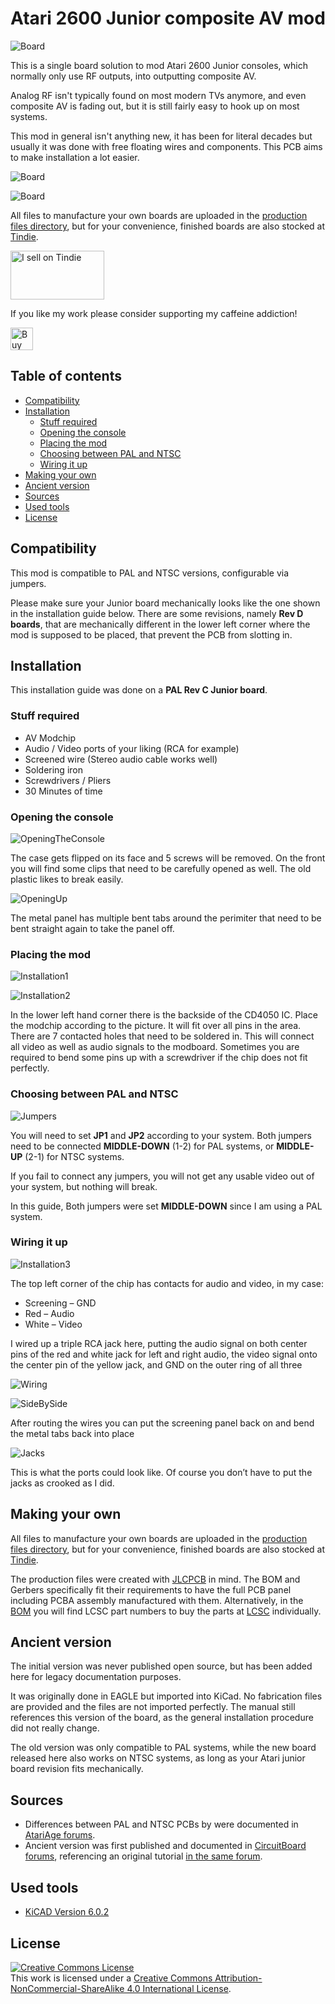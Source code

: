 # Atari 2600 Junior composite AV mod <!-- omit in toc -->

![Board](img/Board.jpg)


This is a single board solution to mod Atari 2600 Junior consoles, which normally only use RF outputs, into outputting composite AV.

Analog RF isn't typically found on most modern TVs anymore, and even composite AV is fading out, but it is still fairly easy to hook up on most systems.

This mod in general isn't anything new, it has been for literal decades but usually it was done with free floating wires and components. This PCB aims to make installation a lot easier.

![Board](img/BoardRender.jpg)

![Board](img/BoardRenderBackside.jpg)

All files to manufacture your own boards are uploaded in the [production files directory](/pcb/production%20files/), but for your convenience, finished boards are also stocked at [Tindie](https://www.tindie.com/products/binary-6/2600-junior-composite-av-mod-atari/).

<a href="https://www.tindie.com/stores/binary-6/?ref=offsite_badges&utm_source=sellers_Chrismettal&utm_medium=badges&utm_campaign=badge_medium"><img src="https://d2ss6ovg47m0r5.cloudfront.net/badges/tindie-mediums.png" alt="I sell on Tindie" width="150" height="78"></a>

If you like my work please consider supporting my caffeine addiction!

<a href='https://ko-fi.com/U7U6G0X3' target='_blank'><img height='36' style='border:0px;height:36px;' src='https://az743702.vo.msecnd.net/cdn/kofi4.png?v=0' border='0' alt='Buy Me a Coffee at ko-fi.com' /></a>


## Table of contents <!-- omit in toc -->

- [Compatibility](#compatibility)
- [Installation](#installation)
  - [Stuff required](#stuff-required)
  - [Opening the console](#opening-the-console)
  - [Placing the mod](#placing-the-mod)
  - [Choosing between PAL and NTSC](#choosing-between-pal-and-ntsc)
  - [Wiring it up](#wiring-it-up)
- [Making your own](#making-your-own)
- [Ancient version](#ancient-version)
- [Sources](#sources)
- [Used tools](#used-tools)
- [License](#license)


## Compatibility

This mod is compatible to PAL and NTSC versions, configurable via jumpers.

Please make sure your Junior board mechanically looks like the one shown in the installation guide below. There are some revisions, namely **Rev D boards**, that are mechanically different in the lower left corner where the mod is supposed to be placed, that prevent the PCB from slotting in.


## Installation

This installation guide was done on a **PAL Rev C Junior board**.

### Stuff required

- AV Modchip
- Audio / Video ports of your liking (RCA for example)
- Screened wire (Stereo audio cable works well)
- Soldering iron
- Screwdrivers / Pliers
- 30 Minutes of time


### Opening the console

![OpeningTheConsole](/img/ancient_version/1-Closed.jpg)

The case gets flipped on its face and 5 screws will be removed. On the front you
will find some clips that need to be carefully opened as well. The old plastic likes
to break easily.


![OpeningUp](/img/ancient_version/2-OpeningUp.jpg)

The metal panel has multiple bent tabs around the perimiter that need to be bent
straight again to take the panel off.

### Placing the mod

![Installation1](/img/Installation_1.jpg)

![Installation2](/img/Installation_2.jpg)

In the lower left hand corner there is the backside of the CD4050 IC. Place the modchip according to the picture. It will fit over all pins in
the area. There are 7 contacted holes that need to be soldered in. This will
connect all video as well as audio signals to the modboard. Sometimes you are required to bend some pins up with a screwdriver if the chip does not fit perfectly.

### Choosing between PAL and NTSC

![Jumpers](/img/Jumpers.jpg)

You will need to set **JP1** and **JP2** according to your system. Both jumpers need to be connected **MIDDLE-DOWN** (1-2) for PAL systems, or **MIDDLE-UP** (2-1) for NTSC systems.

If you fail to connect any jumpers, you will not get any usable video out of your system, but nothing will break.

In this guide, Both jumpers were set **MIDDLE-DOWN** since I am using a PAL system.

### Wiring it up

![Installation3](/img/Installation_3.jpg)

The top left corner of the chip has contacts for audio and video, in my case:

- Screening – GND
- Red – Audio
- White – Video

I wired up a triple RCA jack here, putting the audio signal on both center pins of
the red and white jack for left and right audio, the video signal onto the center
pin of the yellow jack, and GND on the outer ring of all three

![Wiring](/img/ancient_version/5-Wiring.jpg)

![SideBySide](/img/ancient_version/6-SideBySide.jpg)

After routing the wires you can put the screening panel back on and bend the
metal tabs back into place

![Jacks](/img/ancient_version/7-Jacks.jpg)

This is what the ports could look like. Of course you don’t have to put the jacks as
crooked as I did.


## Making your own

All files to manufacture your own boards are uploaded in the [production files directory](/pcb/production%20files), but for your convenience, finished boards are also stocked at [Tindie](https://www.tindie.com/products/binary-6/2600-junior-composite-av-mod-atari/).

The production files were created with [JLCPCB](https://jlcpcb.com) in mind. The BOM and Gerbers specifically fit their requirements to have the full PCB panel including PCBA assembly manufactured with them. Alternatively, in the [BOM](/pcb/production%20files/bom/atari-junior-av-mod.csv) you will find LCSC part numbers to buy the parts at [LCSC](https://lcsc.com) individually.


## Ancient version

The initial version was never published open source, but has been added here for legacy documentation purposes. 

It was originally done in EAGLE but imported into KiCad. No fabrication files are provided and the files are not imported perfectly. The manual still references this version of the board, as the general installation procedure did not really change. 

The old version was only compatible to PAL systems, while the new board released here also works on NTSC systems, as long as your Atari junior board revision fits mechanically.


## Sources

- Differences between PAL and NTSC PCBs by were documented in [AtariAge forums](https://atariage.com/forums/topic/309021-atari-2600-ntsc-simple-diy-composite-mod/).
- Ancient version was first published and documented in [CircuitBoard forums](https://circuit-board.de/forum/index.php/Thread/22430-Atari-2600-Junior-AV-Mod-mit-neuer-PCB/), referencing an original tutorial [in the same forum](https://circuit-board.de/forum/index.php/Thread/1886-Atari-2600-Junior-Video-Mod-ohne-Zusatzplatine/).


## Used tools

- [KiCAD Version 6.0.2](https://www.kicad.org/)


## License

<a rel="license" href="http://creativecommons.org/licenses/by-nc-sa/4.0/"><img alt="Creative Commons License" style="border-width:0" src="https://i.creativecommons.org/l/by-nc-sa/4.0/88x31.png" /></a><br />This work is licensed under a <a rel="license" href="http://creativecommons.org/licenses/by-nc-sa/4.0/">Creative Commons Attribution-NonCommercial-ShareAlike 4.0 International License</a>.
